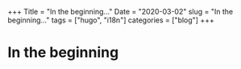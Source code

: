 +++
Title = "In the beginning..."
Date = "2020-03-02"
slug = "In the beginning..."
tags = ["hugo", "i18n"]
categories = ["blog"]
+++

# In the beginning
